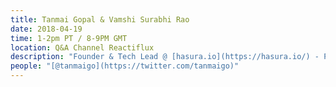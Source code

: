 ```yaml
---
title: Tanmai Gopal & Vamshi Surabhi Rao
date: 2018-04-19
time: 1-2pm PT / 8-9PM GMT
location: Q&A Channel Reactiflux
description: "Founder & Tech Lead @ [hasura.io](https://hasura.io/) - Postgres-backed GraphQL backend as a service | Topic: Building a high-performance GraphQL engine for Postgres"
people: "[@tanmaigo](https://twitter.com/tanmaigo)"
---
```

